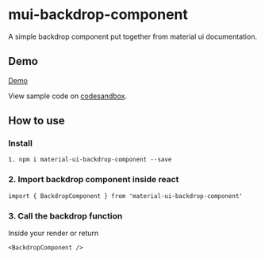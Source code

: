 # mui-backdrop-component
A simple backdrop component put together from material ui documentation.

## Demo

[Demo](https://csb-wwuwg-ibkntu1vw-ninsau.vercel.app/)

View sample code on [codesandbox](https://codesandbox.io/s/mui-backdrop-wwuwg?file=/src/backdrop.js).

## How to use

### Install
```
1. npm i material-ui-backdrop-component --save
```

### 2. Import backdrop component inside react
```
import { BackdropComponent } from 'material-ui-backdrop-component'
```

### 3. Call the backdrop function
 
 Inside your render or return

```
<BackdropComponent />
```
